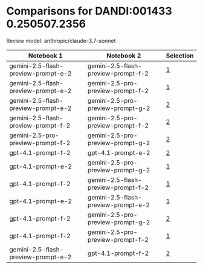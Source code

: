 # Comparisons for DANDI:001433 0.250507.2356

Review model: anthropic/claude-3.7-sonnet

| Notebook 1 | Notebook 2 | Selection |
|------------|------------|----------|
| gemini-2.5-flash-preview-prompt-e-2 | gemini-2.5-flash-preview-prompt-f-2 | [1](gemini-2.5-flash-preview-prompt-e-2/comparisons/gemini-2.5-flash-preview-prompt-f-2/comparison_thinking.md) |
| gemini-2.5-flash-preview-prompt-e-2 | gemini-2.5-pro-preview-prompt-f-2 | [1](gemini-2.5-flash-preview-prompt-e-2/comparisons/gemini-2.5-pro-preview-prompt-f-2/comparison_thinking.md) |
| gemini-2.5-flash-preview-prompt-e-2 | gemini-2.5-pro-preview-prompt-g-2 | [2](gemini-2.5-flash-preview-prompt-e-2/comparisons/gemini-2.5-pro-preview-prompt-g-2/comparison_thinking.md) |
| gemini-2.5-flash-preview-prompt-f-2 | gemini-2.5-pro-preview-prompt-f-2 | [2](gemini-2.5-flash-preview-prompt-f-2/comparisons/gemini-2.5-pro-preview-prompt-f-2/comparison_thinking.md) |
| gemini-2.5-pro-preview-prompt-f-2 | gemini-2.5-pro-preview-prompt-g-2 | [2](gemini-2.5-pro-preview-prompt-f-2/comparisons/gemini-2.5-pro-preview-prompt-g-2/comparison_thinking.md) |
| gpt-4.1-prompt-f-2 | gpt-4.1-prompt-e-2 | [2](gpt-4.1-prompt-f-2/comparisons/gpt-4.1-prompt-e-2/comparison_thinking.md) |
| gpt-4.1-prompt-e-2 | gemini-2.5-pro-preview-prompt-g-2 | [1](gpt-4.1-prompt-e-2/comparisons/gemini-2.5-pro-preview-prompt-g-2/comparison_thinking.md) |
| gpt-4.1-prompt-f-2 | gemini-2.5-flash-preview-prompt-f-2 | [1](gpt-4.1-prompt-f-2/comparisons/gemini-2.5-flash-preview-prompt-f-2/comparison_thinking.md) |
| gpt-4.1-prompt-e-2 | gemini-2.5-flash-preview-prompt-e-2 | [1](gpt-4.1-prompt-e-2/comparisons/gemini-2.5-flash-preview-prompt-e-2/comparison_thinking.md) |
| gpt-4.1-prompt-f-2 | gemini-2.5-pro-preview-prompt-g-2 | [2](gpt-4.1-prompt-f-2/comparisons/gemini-2.5-pro-preview-prompt-g-2/comparison_thinking.md) |
| gpt-4.1-prompt-f-2 | gemini-2.5-pro-preview-prompt-f-2 | [1](gpt-4.1-prompt-f-2/comparisons/gemini-2.5-pro-preview-prompt-f-2/comparison_thinking.md) |
| gemini-2.5-flash-preview-prompt-e-2 | gpt-4.1-prompt-f-2 | [2](gemini-2.5-flash-preview-prompt-e-2/comparisons/gpt-4.1-prompt-f-2/comparison_thinking.md) |
